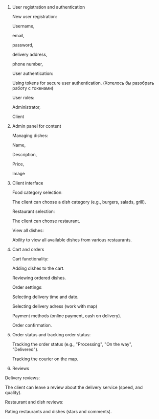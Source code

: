 1. User registration and authentication
   
   New user registration:
   
     Username,
   
     email,
   
     password,
   
     delivery address,
   
     phone number,
   
   User authentication:
   
     Using tokens for secure user authentication. (Хотелось бы разобрать работу с токенами)
   
   User roles:
   
     Administrator,
   
     Client

   
3. Admin panel for content
   
   Managing dishes:
   
     Name,
   
     Description,
   
     Price,
   
     Image

   
5. Client interface
   
   Food category selection:
   
     The client can choose a dish category (e.g., burgers, salads, grill).
   
   Restaurant selection:
   
     The client can choose restaurant.
   
   View all dishes:
   
     Ability to view all available dishes from various restaurants.
   
   
7. Cart and orders
   
   Cart functionality:
   
     Adding dishes to the cart.
   
     Reviewing ordered dishes.
   
   Order settings:
   
     Selecting delivery time and date.
   
     Selecting delivery adress (work with map)
   
     Payment methods (online payment, cash on delivery).
   
     Order confirmation.
   
   
9. Order status and tracking order status:
    
   Tracking the order status (e.g., "Processing", "On the way", "Delivered").

   Tracking the courier on the map.
   
12. Reviews
    
   Delivery reviews:
   
   The client can leave a review about the delivery service (speed, and quality).
     
   Restaurant and dish reviews:
   
   Rating restaurants and dishes (stars and comments).
